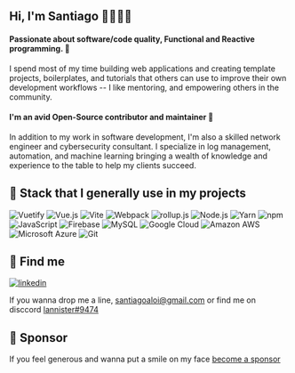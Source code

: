 ## Hi, I'm Santiago 👩🏾‍💻👋

#### Passionate about software/code quality, Functional and Reactive programming. 🤩

I spend most of my time building web applications and creating template projects, boilerplates, and tutorials that others can use to improve their own development workflows -- I like mentoring, and empowering others in the community.

#### I'm an avid Open-Source contributor and maintainer 🧩

In addition to my work in software development, I'm also a skilled network engineer and cybersecurity consultant.
I specialize in log management, automation, and machine learning bringing a wealth of knowledge and experience to the table to help my clients succeed.

## :wrench: Stack that I generally use in my projects

![Vuetify](https://img.shields.io/static/v1?style=flat&message=Vuetify&color=373e47&logo=Vuetify&logoColor=8DD6F9&label=)
![Vue.js](https://img.shields.io/static/v1?style=flat&message=Vue.js&color=373e47&logo=Vue.js&logoColor=4FC08D&label=)
![Vite](https://img.shields.io/static/v1?style=flat&message=Vite&color=373e47&logo=Vite&logoColor=967cff&label=)
![Webpack](https://img.shields.io/static/v1?style=flat&message=Webpack&color=373e47&logo=Webpack&logoColor=8DD6F9&label=)
![rollup.js](https://img.shields.io/static/v1?style=flat&message=rollup.js&color=373e47&logo=rollup.js&logoColor=fe3333&label=)
![Node.js](https://img.shields.io/static/v1?style=flat&message=Node.js&color=373e47&logo=Node.js&logoColor=6ea35c&label=)
![Yarn](https://img.shields.io/static/v1?style=flat&message=Yarn&color=373e47&logo=Yarn&logoColor=FFFFFF&label=)
![npm](https://img.shields.io/static/v1?style=flat&message=npm&color=373e47&logo=npm&logoColor=FFFFFF&label=)
![JavaScript](https://img.shields.io/static/v1?style=flat&message=JavaScript&color=373e47&logo=JavaScript&logoColor=F7DF1E&label=)
![Firebase](https://img.shields.io/static/v1?style=flat&message=Firebase&color=373e47&logo=Firebase&logoColor=FFCA28&label=)
![MySQL](https://img.shields.io/static/v1?style=flat&message=MySQL&color=373e47&logo=MySQL&logoColor=FFFFFF&label=)
![Google Cloud](https://img.shields.io/static/v1?style=flat&message=Google+Cloud&color=373e47&logo=Google+Cloud&logoColor=FFFFFF&label=)
![Amazon AWS](https://img.shields.io/static/v1?style=flat&message=Amazon+AWS&color=373e47&logo=Amazon+AWS&logoColor=FFFFFF&label=)
![Microsoft Azure](https://img.shields.io/static/v1?style=flat&message=Microsoft+Azure&color=373e47&logo=Microsoft+Azure&logoColor=FFFFFF&label=)
![Git](https://img.shields.io/static/v1?style=flat&message=Git&color=373e47&logo=Git&logoColor=F1502F&label=)

## 📨 Find me

[![linkedin](https://img.shields.io/badge/linkedin-0A66C2?style=flat&logo=linkedin&logoColor=white)](https://www.linkedin.com/in/santiagoaloi/)

If you wanna drop me a line,  santiagoaloi@gmail.com or find me on disccord [lannister#9474](https://discordapp.com/users/lannister#9474) 

## 🥇 Sponsor

If you feel generous and wanna put a smile on my face [become a sponsor](https://github.com/sponsors/santiagoaloi)

